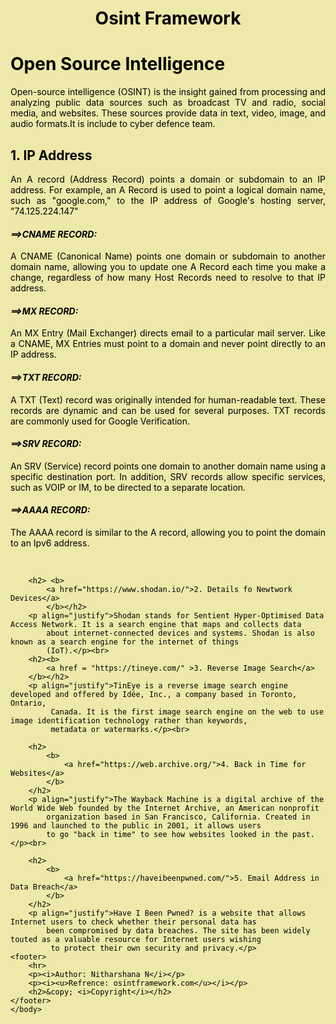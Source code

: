 <html>
    <head>
        <meta charset="UTF-8">
        <meta name="viewport" content="width=device-width, initial-scale=1.0">
        <title>Open Source Intelligence</title>
        <style>
            html{
                background-color: palegoldenrod;
            }
            h4{
                color: black;
            }
            h2{
                color: black;
            }
            a:link {
                color: black;
                background-color: transparent;
                text-decoration: none;
            }
            a:hover{
                color: blue;
                background-color: transparent;
                text-decoration: underline;
            }
            body{
                color: black;
            }
            footer {
            text-align: center;
            padding: 3px;
            background-color: transparent;
            color: black;
        }
        </style>
    </head>
    <body>
        <h1 align = "center"><b>Osint Framework</b></b></h1>
        <h1>Open Source Intelligence</h1>
        <p align="justify">Open-source intelligence (OSINT) is the insight gained from processing and analyzing public 
            data sources such as broadcast TV and radio, social media, 
            and websites. These sources provide data in text, video, image, and audio formats.It is include to cyber defence
             team.</p>
        <h2><b>
        <a  href = "https://www.nslookup.io/">1. IP Address</a>
        </b></h2>
        <p align="justify">
            An A record (Address Record) points a domain or subdomain to an IP address. 
            For example, an A Record is used to point a logical domain name, such as "google.com," to the IP address of Google's
             hosting server, "74.125.224.147" 
        </p>
        <h4><i>==>CNAME RECORD:</i></h4>
        <p align="justify">A CNAME (Canonical Name) points one domain or subdomain to another domain name, allowing you to update one A Record 
            each time you make a change, regardless of how many Host Records need to resolve to that IP address.</p>
            <h4><i>==>MX RECORD:</i></h4>
        <p align="justify">An MX Entry (Mail Exchanger) directs email to a particular mail server. Like a CNAME, MX Entries must point to a 
            domain and never point directly to an IP address.</p>
            <h4><i>==>TXT RECORD:</i></h4>
            <p align="justify">A TXT (Text) record was originally intended for human-readable text. These records are dynamic and can be used for 
                several purposes. TXT records are commonly used for Google Verification.
            </p>
            <h4><i>==>SRV RECORD:</i></h4>
            <p align="justify">An SRV (Service) record points one domain to another domain name using a specific destination port. In addition, 
                SRV records allow specific services, such as VOIP or IM, to be directed to a separate location.</p>
                <h4><i>==>AAAA RECORD:</i></h4>
                <p align="justify">The AAAA record is similar to the A record, allowing you to point the domain to an Ipv6 address. </p>
        <br>
        
        <h2> <b>
            <a href="https://www.shodan.io/">2. Details fo Newtwork Devices</a>
            </b></h2>
        <p align="justify">Shodan stands for Sentient Hyper-Optimised Data Access Network. It is a search engine that maps and collects data 
            about internet-connected devices and systems. Shodan is also known as a search engine for the internet of things 
            (IoT).</p><br>
        <h2><b>
            <a href = "https://tineye.com/" >3. Reverse Image Search</a>
        </b></h2>
        <p align="justify">TinEye is a reverse image search engine developed and offered by Idée, Inc., a company based in Toronto, Ontario,
             Canada. It is the first image search engine on the web to use image identification technology rather than keywords, 
             metadata or watermarks.</p><br>
            
        <h2>
            <b>
                <a href="https://web.archive.org/">4. Back in Time for Websites</a>
            </b>
        </h2>
        <p align="justify">The Wayback Machine is a digital archive of the World Wide Web founded by the Internet Archive, an American nonprofit 
            organization based in San Francisco, California. Created in 1996 and launched to the public in 2001, it allows users 
            to go "back in time" to see how websites looked in the past.</p><br>

        <h2>
            <b>
                <a href="https://haveibeenpwned.com/">5. Email Address in Data Breach</a>
            </b>
        </h2>
        <p align="justify">Have I Been Pwned? is a website that allows Internet users to check whether their personal data has 
            been compromised by data breaches. The site has been widely touted as a valuable resource for Internet users wishing
             to protect their own security and privacy.</p>
    <footer>
        <hr>
        <p><i>Author: Nitharshana N</i></p>
        <p><i><u>Refrence: osintframework.com</u></i></p>
        <h2>&copy; <i>Copyright</i></h2>
    </footer>
    </body>
</html>

